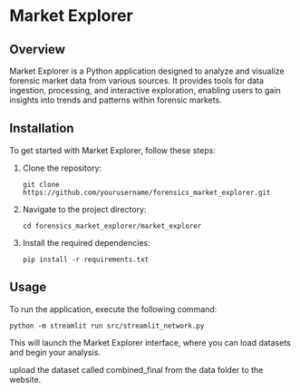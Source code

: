 # Market Explorer

## Overview
Market Explorer is a Python application designed to analyze and visualize forensic market data from various sources. It provides tools for data ingestion, processing, and interactive exploration, enabling users to gain insights into trends and patterns within forensic markets.

## Installation
To get started with Market Explorer, follow these steps:

1. Clone the repository:
   ```
   git clone https://github.com/yourusername/forensics_market_explorer.git
   ```

2. Navigate to the project directory:
   ```
   cd forensics_market_explorer/market_explorer
   ```

3. Install the required dependencies:
   ```
   pip install -r requirements.txt
   ```

## Usage
To run the application, execute the following command:
```
python -m streamlit run src/streamlit_network.py
```
This will launch the Market Explorer interface, where you can load datasets and begin your analysis.

upload the dataset called combined_final from the data folder to the website. 
